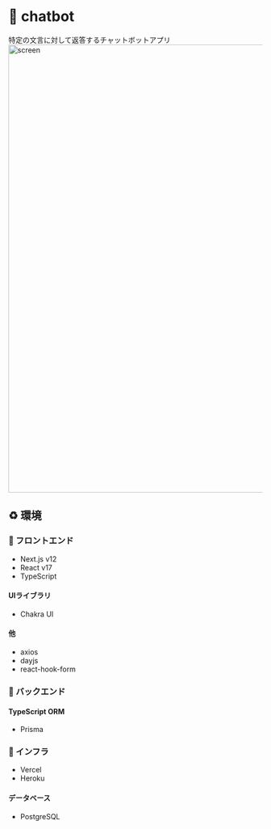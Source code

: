 # :speech_balloon: chatbot
特定の文言に対して返答するチャットボットアプリ
<img width="887" alt="screen" src="https://user-images.githubusercontent.com/65392082/146666433-5eb53e23-effe-4e47-8173-d86a214ff5ab.png">

## :recycle: 環境
### :clap: フロントエンド
- Next.js v12
- React v17
- TypeScript
#### UIライブラリ
- Chakra UI
#### 他
- axios
- dayjs
- react-hook-form
  
### :clap: バックエンド
#### TypeScript ORM
- Prisma

### :clap: インフラ
- Vercel
- Heroku
#### データベース
- PostgreSQL

